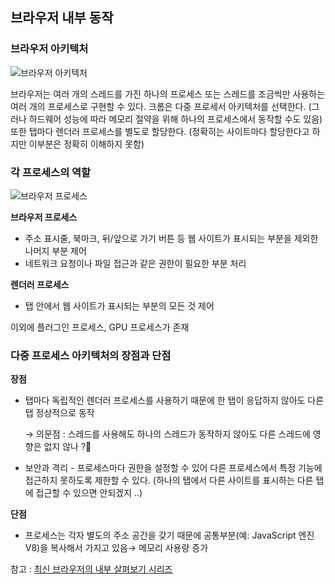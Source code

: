 ## 브라우저 내부 동작

### 브라우저 아키텍처

![브라우저 아키텍처](https://d2.naver.com/content/images/2019/03/helloworld-201903-sangwoo-ko_1-08.png)

브라우저는 여러 개의 스레드를 가진 하나의 프로세스 또는 스레드를 조금씩만 사용하는 여러 개의 프로세스로 구현할 수 있다. 크롬은 다중 프로세서 아키텍처를 선택한다. (그러나 하드웨어 성능에 따라 메모리 절약을 위해 하나의 프로세스에서 동작할 수도 있음) 또한 탭마다 렌더러 프로세스를 별도로 할당한다. (정확히는 사이트마다 할당한다고 하지만 이부분은 정확히 이해하지 못함)

### 각 프로세스의 역할

![브라우저 프로세스](https://d2.naver.com/content/images/2019/03/helloworld-201903-sangwoo-ko_1-09.png)

**브라우저 프로세스** 

- 주소 표시줄, 북마크, 뒤/앞으로 가기 버튼 등 웹 사이트가 표시되는 부분을 제외한 나머지 부분 제어
- 네트워크 요청이나 파일 접근과 같은 권한이 필요한 부분 처리

**렌더러 프로세스**

- 탭 안에서 웹 사이트가 표시되는 부분의 모든 것 제어

이외에 플러그인 프로세스, GPU 프로세스가 존재

### 다중 프로세스 아키텍처의 장점과 단점

**장점**

- 탭마다 독립적인 렌더러 프로세스를 사용하기 때문에 한 탭이 응답하지 않아도 다른 탭 정상적으로 동작

     → 의문점 : 스레드를 사용해도 하나의 스레드가 동작하지 않아도 다른 스레드에 영향은 없지 않나 ?🤔

- 보안과 격리 - 프로세스마다 권한을 설정할 수 있어 다른 프로세스에서 특정 기능에 접근하지 못하도록 제한할  수 있다. (하나의 탭에서 다른 사이트를 표시하는 다른 탭에 접근할 수 있으면 안되겠지 ..)

**단점**

- 프로세스는 각자 별도의 주소 공간을 갖기 때문에 공통부분(예: JavaScript 엔진 V8)을 복사해서 가지고 있음→ 메모리 사용량 증가

참고 : [최신 브라우저의 내부 살펴보기 시리즈](https://d2.naver.com/helloworld/2922312)
